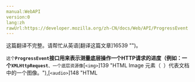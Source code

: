```yaml
---
manual:WebAPI
version:0
lang:zh
rawUrl:https://developer.mozilla.org/zh-CN/docs/Web/API/ProgressEvent
---
```




这篇翻译不完整。请帮忙从英语[翻译这篇文章]16539 "")。






`这个`**`ProgressEvent`**接口用来表示测量底层操作一个HTTP请求的进度（例如：一个**`XMLHttpRequest`**`、一个底层资源像`[`<img>`]139 "HTML Image 元素（ <img> ）代表文档中的一个图像。"),[`<audio>`]148 "HTML <audio> 元素用于在文档中表示音频内容。 <audio> 元素可以包含多个音频资源， 这些音频资源可以使用 src 属性或者<source> 元素来进行描述； 浏览器将会选择最合适的一个来使用。对于不支持<audio>元素的浏览器，<audio>元素也可以作为浏览器不识别的内容加入到文档中。"),[`<video>`]30 "HTML <video> 元素 用于在HTML或者XHTML文档中嵌入视频内容。"),[`<style>`]16540 "HTML的<style>元素包含了文档的样式化信息或者文档的一部分，该标签的样式信息通常是CSS的格式。")or[`<link>`]12815 "HTML 中<link>元素指定了外部资源与当前文档的关系。 这个元素的用途包括为导航定义一个关系框架。这个元素经常用来链接样式表（如CSS文件）。")).


## Constructor<a name="Constructor"></a>
<dl><dt>[`ProgressEvent()`]16541 "此页面仍未被本地化, 期待您的翻译!")</dt><dd>用给定的参数创造一个**`ProgressEvent`**</dd></dl>
## Properties<a name="Properties"></a>


<em>同时继承它的父元素</em><em>[`Event`]2693 "此页面仍未被本地化, 期待您的翻译!")</em>的属性。

<dl><dt>[`ProgressEvent.lengthComputable`]16542 "The ProgressEvent.lengthComputable read-only property is a Boolean flag indicating if the resource concerned by the ProgressEvent has a length that can be calculated. If not, the ProgressEvent.total property has no significant value.")只读</dt><dd>它是一个**布尔**值标识，表明总共需要完成的工作量和已经完成的工作是否可以被底层所计算到。换而言之，它表示的就是过程是否是可以测量的。</dd><dt>[`ProgressEvent.loaded`]16543 "此页面仍未被本地化, 期待您的翻译!")只读</dt><dd>是一个unsigned long long类型，表示底层进程已经执行的工作量。所做的工作比率可以用属性和ProgressEvent.total计算。当使用HTTP下载资源时，这只表示内容本身的一部分，而不是头和其他开销。</dd><dt>[`ProgressEvent.total`]16544 "此页面仍未被本地化, 期待您的翻译!")只读</dt><dd>是unsigned long long类型，表示底层进程正在执行的工作总量。当使用HTTP下载资源时，这只表示内容本身，而不是头和其他开销。</dd></dl>
## Methods<a name="Methods"></a>
<dl></dl>

<em>同时继承它的父元素</em><em>[`Event`]2693 "此页面仍未被本地化, 期待您的翻译!")</em>的方法。

<dl><dt>[`ProgressEvent.initProgressEvent()`]16545 "此页面仍未被本地化, 期待您的翻译!")<i></i><i></i></dt><dd>使用已经被弃用的[`Document.createEvent("ProgressEvent")`]3566 "创建一个指定类型的事件。其返回的对象必须先初始化并可以被传递给 element.dispatchEvent。")方法，初始化一个已经创建好的ProgressEvent。</dd></dl>
## Examples<a name="Examples"></a>


下面的例子向一个新的[`XMLHTTPRequest`]11449 "XMLHttpRequest 是一个 API，它为客户端提供了在客户端和服务器之间传输数据的功能。它提供了一个通过 URL 来获取数据的简单方式，并且不会使整个页面刷新。这使得网页只更新一部分页面而不会打扰到用户。XMLHttpRequest 在 AJAX 中被大量使用。")请求添加了一个`ProgressEvent，并且用它来显示这个请求的状态。`


```
var progressBar = document.getElementById("p"),
      client = new XMLHttpRequest()
  client.open("GET", "magical-unicorns")
  client.onprogress = function(pe) {
    if(pe.lengthComputable) {
      progressBar.max = pe.total
      progressBar.value = pe.loaded
    }
  }
  client.onloadend = function(pe) {
    progressBar.value = pe.loaded
  }
  client.send()
```

## Specifications<a name="Specifications"></a>
Specification | Status | Comment 
 | Unknown | Initial definition. 


## Browser compatibility<a name="Browser_compatibility"></a>


**[We&#39;re converting our compatibility data into a machine-readable JSON format]3344 "")**. This compatibility table still uses the old format, because we haven&#39;t yet converted the data it contains.**[Find out how you can help!]3392 "")**


* 
* 
Feature | Chrome | Edge | Firefox (Gecko) | Internet Explorer | Opera | Safari 
Basic support | 1.0 | (Yes) | [3.5]3393 "Released on 2009-06-30.")(1.9.1) | 10.0 | (Yes) | (Yes) 
`initProgressEvent()`<i></i><i></i> | 未实现<sup>[1]</sup> | ? | 未实现<sup>[2]</sup> | 10.0 | 未实现<sup>[4]</sup> | 未实现<sup>[3]</sup> 





[1] This feature was implemented in Chrome 1.0, but removed in Chrome 17.0.



[2] This feature was implemented in Gecko 1.9.1 (Firefox 3.5 / Thunderbird 3.0 / SeaMonkey 2.0), but removed in Gecko 22 (Firefox 22 / Thunderbird 22 / SeaMonkey 2.19).



[3] This feature was removed at some point.



[4] This feature was removed in Opera 15.0.


## See also<a name="See_also"></a>

* The[`Event`]2693 "此页面仍未被本地化, 期待您的翻译!")base interface.



## 文档标签和贡献者
**此页面的贡献者：**[MorePainMoreGain]16546 "")
**最后编辑者:**[MorePainMoreGain]16546 ""),<time>Feb 21, 2017, 11:00:39 PM</time>


